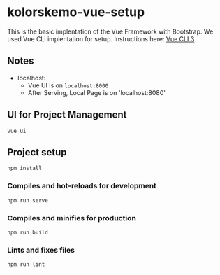 # kolorskemo-vue-setup

This is the basic implentation of the Vue Framework with Bootstrap. We used Vue CLI implentation for setup. Instructions here: [Vue CLI 3](https://cli.vuejs.org/)

## Notes

* localhost:
	* Vue UI is on `localhost:8000`
	* After Serving, Local Page is on 'localhost:8080'

## UI for Project Management
```
vue ui
```

## Project setup
```
npm install
```

### Compiles and hot-reloads for development
```
npm run serve
```

### Compiles and minifies for production
```
npm run build
```

### Lints and fixes files
```
npm run lint
```
